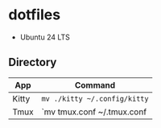 # dotfiles
- Ubuntu 24 LTS

## Directory

| App | Command |
| --- | --- | 
| Kitty | `mv ./kitty ~/.config/kitty` |
| Tmux | `mv tmux.conf ~/.tmux.conf |

